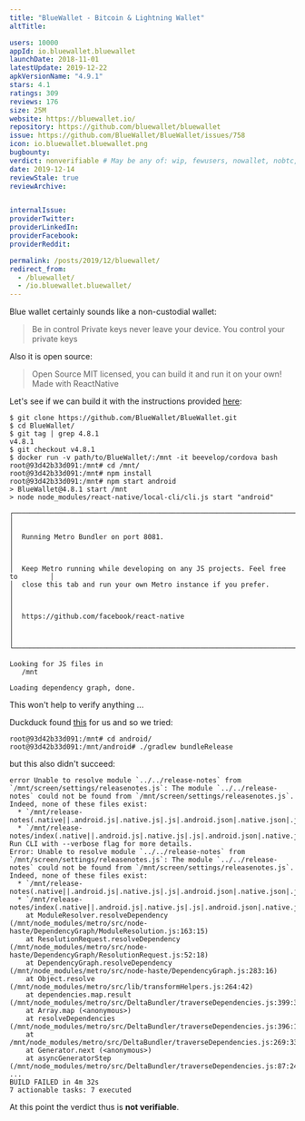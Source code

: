 ```yaml
---
title: "BlueWallet - Bitcoin & Lightning Wallet"
altTitle: 

users: 10000
appId: io.bluewallet.bluewallet
launchDate: 2018-11-01
latestUpdate: 2019-12-22
apkVersionName: "4.9.1"
stars: 4.1
ratings: 309
reviews: 176
size: 25M
website: https://bluewallet.io/
repository: https://github.com/bluewallet/bluewallet
issue: https://github.com/BlueWallet/BlueWallet/issues/758
icon: io.bluewallet.bluewallet.png
bugbounty: 
verdict: nonverifiable # May be any of: wip, fewusers, nowallet, nobtc, custodial, nosource, nonverifiable, verifiable, bounty
date: 2019-12-14
reviewStale: true
reviewArchive:


internalIssue: 
providerTwitter: 
providerLinkedIn: 
providerFacebook: 
providerReddit: 

permalink: /posts/2019/12/bluewallet/
redirect_from:
  - /bluewallet/
  - /io.bluewallet.bluewallet/
---
```



Blue wallet certainly sounds like a non-custodial wallet:

> Be in control
Private keys never leave your device. You control your private keys

Also it is open source:

> Open Source
MIT licensed, you can build it and run it on your own! Made with ReactNative

Let's see if we can build it with the instructions provided
[here](https://github.com/bluewallet/bluewallet#build--run-it):

```
$ git clone https://github.com/BlueWallet/BlueWallet.git
$ cd BlueWallet/
$ git tag | grep 4.8.1
v4.8.1
$ git checkout v4.8.1
$ docker run -v path/to/BlueWallet/:/mnt -it beevelop/cordova bash
root@93d42b33d091:/mnt# cd /mnt/
root@93d42b33d091:/mnt# npm install
root@93d42b33d091:/mnt# npm start android
> BlueWallet@4.8.1 start /mnt
> node node_modules/react-native/local-cli/cli.js start "android"

┌──────────────────────────────────────────────────────────────────────────────┐
│                                                                              │
│  Running Metro Bundler on port 8081.                                         │
│                                                                              │
│  Keep Metro running while developing on any JS projects. Feel free to        │
│  close this tab and run your own Metro instance if you prefer.               │
│                                                                              │
│  https://github.com/facebook/react-native                                    │
│                                                                              │
└──────────────────────────────────────────────────────────────────────────────┘

Looking for JS files in
   /mnt

Loading dependency graph, done.
```

This won't help to verify anything ...

Duckduck found
[this](https://facebook.github.io/react-native/docs/signed-apk-android)
for us and so we tried:

```
root@93d42b33d091:/mnt# cd android/
root@93d42b33d091:/mnt/android# ./gradlew bundleRelease
```

but this also didn't succeed:

```
error Unable to resolve module `../../release-notes` from `/mnt/screen/settings/releasenotes.js`: The module `../../release-notes` could not be found from `/mnt/screen/settings/releasenotes.js`. Indeed, none of these files exist:
  * `/mnt/release-notes(.native||.android.js|.native.js|.js|.android.json|.native.json|.json|.android.ts|.native.ts|.ts|.android.tsx|.native.tsx|.tsx)`
  * `/mnt/release-notes/index(.native||.android.js|.native.js|.js|.android.json|.native.json|.json|.android.ts|.native.ts|.ts|.android.tsx|.native.tsx|.tsx)`. Run CLI with --verbose flag for more details.
Error: Unable to resolve module `../../release-notes` from `/mnt/screen/settings/releasenotes.js`: The module `../../release-notes` could not be found from `/mnt/screen/settings/releasenotes.js`. Indeed, none of these files exist:
  * `/mnt/release-notes(.native||.android.js|.native.js|.js|.android.json|.native.json|.json|.android.ts|.native.ts|.ts|.android.tsx|.native.tsx|.tsx)`
  * `/mnt/release-notes/index(.native||.android.js|.native.js|.js|.android.json|.native.json|.json|.android.ts|.native.ts|.ts|.android.tsx|.native.tsx|.tsx)`
    at ModuleResolver.resolveDependency (/mnt/node_modules/metro/src/node-haste/DependencyGraph/ModuleResolution.js:163:15)
    at ResolutionRequest.resolveDependency (/mnt/node_modules/metro/src/node-haste/DependencyGraph/ResolutionRequest.js:52:18)
    at DependencyGraph.resolveDependency (/mnt/node_modules/metro/src/node-haste/DependencyGraph.js:283:16)
    at Object.resolve (/mnt/node_modules/metro/src/lib/transformHelpers.js:264:42)
    at dependencies.map.result (/mnt/node_modules/metro/src/DeltaBundler/traverseDependencies.js:399:31)
    at Array.map (<anonymous>)
    at resolveDependencies (/mnt/node_modules/metro/src/DeltaBundler/traverseDependencies.js:396:18)
    at /mnt/node_modules/metro/src/DeltaBundler/traverseDependencies.js:269:33
    at Generator.next (<anonymous>)
    at asyncGeneratorStep (/mnt/node_modules/metro/src/DeltaBundler/traverseDependencies.js:87:24)
...
BUILD FAILED in 4m 32s
7 actionable tasks: 7 executed
```

At this point the verdict thus is **not verifiable**.
